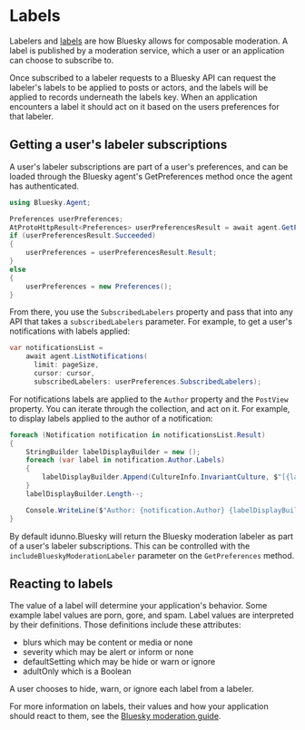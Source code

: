 # <a name="labels">Labels</a>
Labelers and [labels](https://docs.bsky.app/docs/advanced-guides/moderation) are how Bluesky allows for composable moderation.
A label is published by a moderation service, which a user or an application can choose to subscribe to.

Once subscribed to a labeler requests to a Bluesky API can request the labeler's labels to be applied to posts or actors,
and the labels will be applied to records underneath the labels key. When an application encounters a label it should act on it based on
the users preferences for that labeler.

## <a name="labelSubscriptions">Getting a user's labeler subscriptions</a>
A user's labeler subscriptions are part of a user's preferences, and can be loaded through the Bluesky agent's GetPreferences method once
the agent has authenticated.

```c#
using Bluesky.Agent;

Preferences userPreferences;
AtProtoHttpResult<Preferences> userPreferencesResult = await agent.GetPreferences();
if (userPreferencesResult.Succeeded)
{
    userPreferences = userPreferencesResult.Result;
}
else
{
    userPreferences = new Preferences();
}
````

From there, you use the `SubscribedLabelers` property and pass that into any API that takes a `subscribedLabelers` parameter.
For example, to get a user's notifications with labels applied:

```c#
var notificationsList =
    await agent.ListNotifications(
      limit: pageSize,
      cursor: cursor,
      subscribedLabelers: userPreferences.SubscribedLabelers);
```

For notifications labels are applied to the `Author` property and the `PostView` property. You can iterate through the collection, and act on it.
For example, to display labels applied to the author of a notification:

```c#
foreach (Notification notification in notificationsList.Result)
{
    StringBuilder labelDisplayBuilder = new ();
    foreach (var label in notification.Author.Labels)
    {
        labelDisplayBuilder.Append(CultureInfo.InvariantCulture, $"[{label.Value}] ");
    }
    labelDisplayBuilder.Length--;

    Console.WriteLine($"Author: {notification.Author} {labelDisplayBuilder}");
}
```

By default idunno.Bluesky will return the Bluesky moderation labeler as part of a user's labeler subscriptions. This can be controlled
with the `includeBlueskyModerationLabeler` parameter on the `GetPreferences` method.

## <a name="labelReacting">Reacting to labels</a>
The value of a label will determine your application's behavior. Some example label values are porn, gore, and spam.
Label values are interpreted by their definitions. Those definitions include these attributes:

* blurs which may be content or media or none
* severity which may be alert or inform or none
* defaultSetting which may be hide or warn or ignore
* adultOnly which is a Boolean

A user chooses to hide, warn, or ignore each label from a labeler.

For more information on labels, their values and how your application should react to them, see the
[Bluesky moderation guide](https://docs.bsky.app/docs/advanced-guides/moderation).
